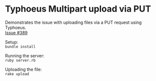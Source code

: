 # Typhoeus Multipart upload via PUT
Demonstrates the issue with uploading files via a PUT request using Typhoeus.  
[Issue #389](https://github.com/typhoeus/typhoeus/issues/389)

Setup:  
`bundle install`  

Running the server:  
`ruby server.rb`

Uploading the file:  
`rake upload`